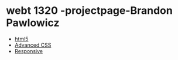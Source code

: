 # webt 1320 -projectpage-Brandon Pawlowicz
 <ul>
 <li> <a href="html5" target="_blank" >html5 </a> </li>
 <li> <a href="adv.css(2)/index.html" target="_blank" >Advanced CSS </a> </li>

 <li> <a href="responsive/index.html" target="_blank" >Responsive</a> </li>
 </ul>

       